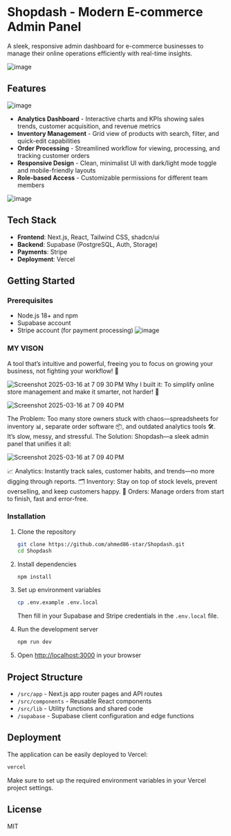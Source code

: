 # Shopdash - Modern E-commerce Admin Panel

A sleek, responsive admin dashboard for e-commerce businesses to manage their online operations efficiently with real-time insights.

![image](https://github.com/user-attachments/assets/518dc5d5-261b-4560-925d-6d479d4a1740)

## Features

![image](https://github.com/user-attachments/assets/acd4f097-5d05-441a-92a2-becd6aef4b51)


- **Analytics Dashboard** - Interactive charts and KPIs showing sales trends, customer acquisition, and revenue metrics
- **Inventory Management** - Grid view of products with search, filter, and quick-edit capabilities
- **Order Processing** - Streamlined workflow for viewing, processing, and tracking customer orders
- **Responsive Design** - Clean, minimalist UI with dark/light mode toggle and mobile-friendly layouts
- **Role-based Access** - Customizable permissions for different team members

![image](https://github.com/user-attachments/assets/9ba436bb-f6ae-4a96-93fb-c5cac2180926)


## Tech Stack

- **Frontend**: Next.js, React, Tailwind CSS, shadcn/ui
- **Backend**: Supabase (PostgreSQL, Auth, Storage)
- **Payments**: Stripe
- **Deployment**: Vercel

## Getting Started

### Prerequisites

- Node.js 18+ and npm
- Supabase account
- Stripe account (for payment processing)
![image](https://github.com/user-attachments/assets/7ca7eeab-fb09-4d75-9e49-29f6c0ae1797)

### MY VISON

A tool that’s intuitive and powerful, freeing you to focus on growing your business, not fighting your workflow! 🌟

![Screenshot 2025-03-16 at 7 09 30 PM](https://github.com/user-attachments/assets/61c6f068-c3be-4507-8031-5c7b1e237a2b)
Why I built it: To simplify online store management and make it smarter, not harder! 🙌


![Screenshot 2025-03-16 at 7 09 40 PM](https://github.com/user-attachments/assets/426b05aa-95e3-4460-b4f8-d3af1edab9f3)

The Problem: Too many store owners stuck with chaos—spreadsheets for inventory 📊, separate order software 📦, and outdated analytics tools 🛠️. It’s slow, messy, and stressful.
The Solution: Shopdash—a sleek admin panel that unifies it all:




![Screenshot 2025-03-16 at 7 09 40 PM](https://github.com/user-attachments/assets/1bb01b65-6c74-4fb8-971f-75a90f50699e)

📈 Analytics: Instantly track sales, customer habits, and trends—no more digging through reports.
🗂️ Inventory: Stay on top of stock levels, prevent overselling, and keep customers happy.
🚚 Orders: Manage orders from start to finish, fast and error-free.





### Installation

1. Clone the repository
   ```bash
   git clone https://github.com/ahmed86-star/Shopdash.git
   cd Shopdash
   ```

2. Install dependencies
   ```bash
   npm install
   ```

3. Set up environment variables
   ```bash
   cp .env.example .env.local
   ```
   Then fill in your Supabase and Stripe credentials in the `.env.local` file.

4. Run the development server
   ```bash
   npm run dev
   ```

5. Open [http://localhost:3000](http://localhost:3000) in your browser

## Project Structure

- `/src/app` - Next.js app router pages and API routes
- `/src/components` - Reusable React components
- `/src/lib` - Utility functions and shared code
- `/supabase` - Supabase client configuration and edge functions

## Deployment

The application can be easily deployed to Vercel:

```bash
vercel
```

Make sure to set up the required environment variables in your Vercel project settings.

## License

MIT

